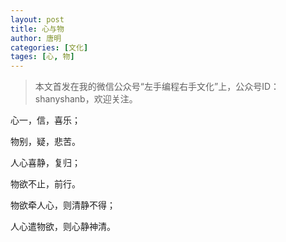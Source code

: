 ```yaml
---
layout: post
title: 心与物
author: 唐明
categories: [文化]
tages: [心, 物]
---
```

>本文首发在我的微信公众号“左手编程右手文化”上，公众号ID：shanyshanb，欢迎关注。

心一，信，喜乐；

物别，疑，悲苦。

人心喜静，复归；

物欲不止，前行。

物欲牵人心，则清静不得；

人心遣物欲，则心静神清。
